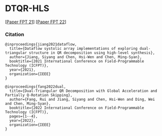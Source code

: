 # DTQR-HLS

[[Paper FPT 21](https://ieeexplore.ieee.org/document/9609814)]
[[Paper FPT 22](https://ieeexplore.ieee.org/stamp/stamp.jsp?arnumber=9974402)]


### Citation
```
@inproceedings{jiang2021dataflow,
  title={Dataflow systolic array implementations of exploring dual-triangular structure in QR decomposition using high-level synthesis},
  author={Jiang, Siyang and Chen, Hsi-Wen and Chen, Ming-Syan},
  booktitle={2021 International Conference on Field-Programmable Technology (ICFPT)},
  year={2021},
  organization={IEEE}
}
```

```
@inproceedings{fang2022dual,
  title={Dual-Triangular QR Decomposition with Global Acceleration and Partially Q-Rotation Skipping},
  author={Fang, Rui and Jiang, Siyang and Chen, Hsi-Wen and Ding, Wei and Chen, Ming-Syan},
  booktitle={2022 International Conference on Field-Programmable Technology (ICFPT)},
  pages={1--4},
  year={2022},
  organization={IEEE}
}
```
